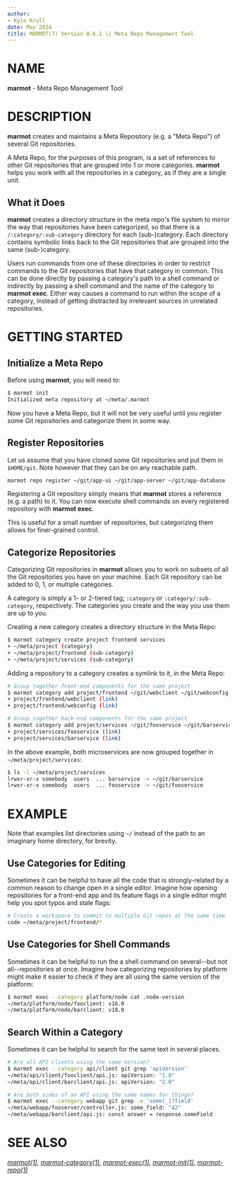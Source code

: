 ```yaml
---
author:
- Kyle Krull
date: May 2024
title: MARMOT(7) Version 0.6.1 \| Meta Repo Management Tool
---
```


# NAME

**marmot** - Meta Repo Management Tool

# DESCRIPTION

**marmot** creates and maintains a Meta Repository (e.g. a "Meta Repo")
of several Git repositories.

A Meta Repo, for the purposes of this program, is a set of references to
other Git repositories that are grouped into 1 or more categories.
**marmot** helps you work with all the repositories in a category, as if
they are a single unit.

## What it Does

**marmot** creates a directory structure in the meta repo's file system
to mirror the way that repositories have been categorized, so that there
is a `/:category/:sub-category` directory for each (sub-)category. Each
directory contains symbolic links back to the Git repositories that are
grouped into the same (sub-)category.

Users run commands from one of these directories in order to restrict
commands to the Git repositories that have that category in common. This
can be done directly by passing a category's path to a shell command or
indirectly by passing a shell command and the name of the category to
**marmot exec**. Either way causes a command to run within the scope of
a category, instead of getting distracted by irrelevant sources in
unrelated repositories.

# GETTING STARTED

## Initialize a Meta Repo

Before using **marmot**, you will need to:

``` sh
$ marmot init
Initialized meta repository at ~/meta/.marmot
```

Now you have a Meta Repo, but it will not be very useful until you
register some Git repositories and categorize them in some way.

## Register Repositories

Let us assume that you have cloned some Git repositories and put them in
`$HOME/git`. Note however that they can be on any reachable path.

``` sh
marmot repo register ~/git/app-ui ~/git/app-server ~/git/app-database
```

Registering a Git repository simply means that **marmot** stores a
reference (e.g. a path) to it. You can now execute shell commands on
every registered repository with **marmot exec**.

This is useful for a small number of repositories, but categorizing them
allows for finer-grained control.

## Categorize Repositories

Categorizing Git repositories in **marmot** allows you to work on
subsets of all the Git repositories you have on your machine. Each Git
repository can be added to 0, 1, or multiple categories.

A category is simply a 1- or 2-tiered tag; `:category` or
`:category/:sub-category`, respectively. The categories you create and
the way you use them are up to you.

Creating a new category creates a directory structure in the Meta Repo:

``` sh
$ marmot category create project frontend services
+ ~/meta/project (category)
+ ~/meta/project/frontend (sub-category)
+ ~/meta/project/services (sub-category)
```

Adding a repository to a category creates a symlink to it, in the Meta
Repo:

``` sh
# Group together front-end components for the same project
$ marmot category add project/frontend ~/git/webclient ~/git/webconfig
+ project/frontend/webclient (link)
+ project/frontend/webconfig (link)
```

``` sh
# Group together back-end components for the same project
$ marmot category add project/services ~/git/fooservice ~/git/barservice
+ project/services/fooservice (link)
+ project/services/barservice (link)
```

In the above example, both microservices are now grouped together in
`~/meta/project/services`:

``` sh
$ ls -l ~/meta/project/services
lrwxr-xr-x somebody  users  ... barservice -> ~/git/barservice
lrwxr-xr-x somebody  users  ... fooservice -> ~/git/fooservice
```

# EXAMPLE

Note that examples list directories using `~/` instead of the path to an
imaginary home directory, for brevity.

## Use Categories for Editing

Sometimes it can be helpful to have all the code that is
strongly-related by a common reason to change open in a single editor.
Imagine how opening repositories for a front-end app and its feature
flags in a single editor might help you spot typos and stale flags:

``` sh
# Create a workspace to commit to multiple Git repos at the same time
code ~/meta/project/frontend/*
```

## Use Categories for Shell Commands

Sometimes it can be helpful to run the a shell command on several--but
not all--repositories at once. Imagine how categorizing repositories by
platform might make it easier to check if they are all using the same
version of the platform:

``` sh
$ marmot exec --category platform/node cat .node-version
~/meta/platform/node/fooclient: v16.0
~/meta/platform/node/barclient: v18.0
```

## Search Within a Category

Sometimes it can be helpful to search for the same text in several
places.

``` sh
# Are all API clients using the same version?
$ marmot exec --category api/client git grep 'apiVersion'
~/meta/api/client/fooclient/api.js: apiVersion: "1.0"
~/meta/api/client/barclient/api.js: apiVersion: "2.0"
```

``` sh
# Are both sides of an API using the same names for things?
$ marmot exec --category webapp git grep -e 'some[_]?field'
~/meta/webapp/fooserver/controller.js: some_field: "42"
~/meta/webapp/barclient/api.js: const answer = response.someField
```

# SEE ALSO

[*marmot(1)*](./marmot.1.md),
[*marmot-category(1)*](./marmot-category.1.md),
[*marmot-exec(1)*](./marmot-exec.1.md),
[*marmot-init(1)*](./marmot-init.1.md),
[*marmot-repo(1)*](./marmot-repo.1.md)
